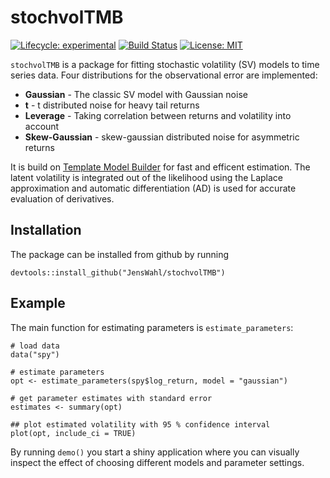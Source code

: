 # stochvolTMB
<!-- badges: start -->
[![Lifecycle: experimental](https://img.shields.io/badge/lifecycle-experimental-orange.svg)](https://www.tidyverse.org/lifecycle/#experimental)
[![Build Status](https://travis-ci.org/JensWahl/stochvolTMB.svg?branch=master)](https://travis-ci.org/JensWahl/stochvolTMB)
[![License:
MIT](https://img.shields.io/badge/License-MIT-yellow.svg)](https://opensource.org/licenses/MIT)
<!-- badges: end -->

`stochvolTMB` is a package for fitting stochastic volatility (SV) models to time series data. Four distributions for the observational error are implemented: 
* **Gaussian** - The classic SV model with Gaussian noise 
* **t** - t distributed noise for heavy tail returns 
* **Leverage** - Taking correlation between returns and volatility into account 
* **Skew-Gaussian** - skew-gaussian distributed noise for asymmetric returns

It is build on [Template Model Builder](https://github.com/kaskr/adcomp) for fast and efficent estimation. The latent volatility is integrated out of the likelihood using the Laplace approximation and automatic differentiation (AD) is used for accurate evaluation of derivatives. 

## Installation

The package can be installed from github by running 
```
devtools::install_github("JensWahl/stochvolTMB")
```

## Example 

The main function for estimating parameters is `estimate_parameters`: 

```
# load data
data("spy")

# estimate parameters 
opt <- estimate_parameters(spy$log_return, model = "gaussian")

# get parameter estimates with standard error
estimates <- summary(opt)

## plot estimated volatility with 95 % confidence interval
plot(opt, include_ci = TRUE)
```

By running `demo()` you start a shiny application where you can visually inspect the effect of choosing  different models and parameter settings. 
